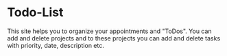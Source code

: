 # Todo-List
This site helps you to organize your appointments and "ToDos". You can add and delete projects and to these projects you can add and delete tasks with priority, date, description etc.
